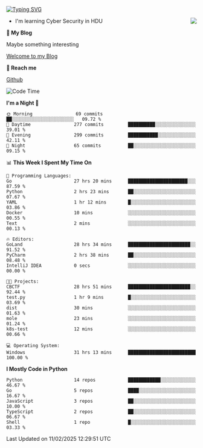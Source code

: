 [![Typing SVG](https://readme-typing-svg.herokuapp.com?font=Fira+Code&pause=1000&random=false&width=450&height=60&lines=Hello+%F0%9F%91%8B%F0%9F%8F%BB;I'm+JBNRZ)](https://git.io/typing-svg)

<a href="#">
  <img align="right" src="https://github-readme-stats.vercel.app/api?username=JBNRZ&show_icons=true&bg_color=15,f2f7fd,E0EAFC" />
</a>

- I'm learning Cyber Security in HDU

 **🌱 My Blog**

Maybe something interesting

[Welcome to my Blog](https://jbnrz.com.cn/)

 **💬 Reach me** 

[Github](https://github.com/JBNRZ)


<!--START_SECTION:waka-->
![Code Time](http://img.shields.io/badge/Code%20Time-968%20hrs%2033%20mins-blue)

**I'm a Night 🦉** 

```text
🌞 Morning                69 commits          ██░░░░░░░░░░░░░░░░░░░░░░░   09.72 % 
🌆 Daytime                277 commits         ██████████░░░░░░░░░░░░░░░   39.01 % 
🌃 Evening                299 commits         ███████████░░░░░░░░░░░░░░   42.11 % 
🌙 Night                  65 commits          ██░░░░░░░░░░░░░░░░░░░░░░░   09.15 % 
```


📊 **This Week I Spent My Time On** 

```text
💬 Programming Languages: 
Go                       27 hrs 20 mins      ██████████████████████░░░   87.59 % 
Python                   2 hrs 23 mins       ██░░░░░░░░░░░░░░░░░░░░░░░   07.67 % 
YAML                     1 hr 12 mins        █░░░░░░░░░░░░░░░░░░░░░░░░   03.86 % 
Docker                   10 mins             ░░░░░░░░░░░░░░░░░░░░░░░░░   00.55 % 
Text                     2 mins              ░░░░░░░░░░░░░░░░░░░░░░░░░   00.13 % 

🔥 Editors: 
GoLand                   28 hrs 34 mins      ███████████████████████░░   91.52 % 
PyCharm                  2 hrs 38 mins       ██░░░░░░░░░░░░░░░░░░░░░░░   08.48 % 
IntelliJ IDEA            0 secs              ░░░░░░░░░░░░░░░░░░░░░░░░░   00.00 % 

🐱‍💻 Projects: 
CBCTF                    28 hrs 51 mins      ███████████████████████░░   92.44 % 
test.py                  1 hr 9 mins         █░░░░░░░░░░░░░░░░░░░░░░░░   03.69 % 
dist                     30 mins             ░░░░░░░░░░░░░░░░░░░░░░░░░   01.63 % 
mole                     23 mins             ░░░░░░░░░░░░░░░░░░░░░░░░░   01.24 % 
k8s-test                 12 mins             ░░░░░░░░░░░░░░░░░░░░░░░░░   00.66 % 

💻 Operating System: 
Windows                  31 hrs 13 mins      █████████████████████████   100.00 % 
```

**I Mostly Code in Python** 

```text
Python                   14 repos            ████████████░░░░░░░░░░░░░   46.67 % 
Go                       5 repos             ████░░░░░░░░░░░░░░░░░░░░░   16.67 % 
JavaScript               3 repos             ██░░░░░░░░░░░░░░░░░░░░░░░   10.00 % 
TypeScript               2 repos             ██░░░░░░░░░░░░░░░░░░░░░░░   06.67 % 
Shell                    1 repo              █░░░░░░░░░░░░░░░░░░░░░░░░   03.33 % 
```




 Last Updated on 11/02/2025 12:29:51 UTC
<!--END_SECTION:waka-->
